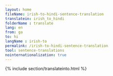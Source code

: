 ```yaml
---
layout: home
fileName: irish-to-hindi-sentence-translation
translatein: irish_to_hindi
folderName : translate
lang: en
from: ga
to: hi
langName : irish-to
permalink: /irish-to-hindi-sentence-translation
tool: sentence-translations
nointernationalization: true
---
```

{% include section/translateinto.html %}
